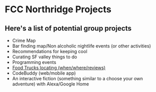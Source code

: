 # FCC Northridge Projects

## Here's a list of potential group projects
- Crime Map
- Bar finding map/Non alcoholic nightlife events (or other activities)
- Recommendations for keeping cool
- Curating SF valley things to do
- Programming events
- [Food Trucks locating (when/where/reviews)](https://github.com/FreeCodeCampNorthridge/foodtruckapp)
- CodeBuddy (web/mobile app)
- An interactive fiction (something similar to a choose your own adventure) with Alexa/Google Home
